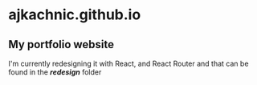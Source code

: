 # ajkachnic.github.io
## My portfolio website

I'm currently redesigning it with React, and React Router and that can be found in the ***redesign*** folder
